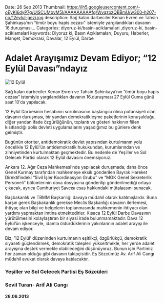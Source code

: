 Date: 26 Sep 2013
Thumbnail: https://lh5.googleusercontent.com/-oEyKI6dyP7g/UlSCUMbvM5I/AAAAAAAAAfg/WvqzozQBBmU/w300-h207-no/12eylul-gezi.jpg
description: Sağ kalan darbeciler Kenan Evren ve Tahsin Şahinkaya’nın “ömür boyu hapis cezası” istemiyle yargılandıkları davanın 16.duruşması...
Categories: diyoruz-ki/basin-aciklamalari ,diyoruz-ki, basin-aciklamalari
keywords: Diyoruz ki, Basın Açıklamaları, Duyuru, Haberler, Manşet, Demokrasi, Davalar, 12 Eylül, Darbe

# Adalet Arayışımız Devam Ediyor; “12 Eylül Davası”ndayız

![12 Eylül](https://lh5.googleusercontent.com/-oEyKI6dyP7g/UlSCUMbvM5I/AAAAAAAAAfg/WvqzozQBBmU/w300-h207-no/12eylul-gezi.jpg)

Sağ kalan darbeciler Kenan Evren ve Tahsin Şahinkaya’nın “ömür boyu hapis cezası” istemiyle yargılandıkları davanın 16.duruşması 27 Eylül Cuma günü saat 10′da yapılacak.

12 Eylül Darbesinin hesabının sorulmasının başlangıcı olma potansiyeli olan davanın duruşması, bir yandan demokratikleşme paketlerinin konuşulduğu, diğer yandan ifade özgürlüğünün, toplantı ve gösteri hakkının fiilen kısıtlandığı polis devleti uygulamalarını yaşadığımız bu günlere denk gelmiştir.

Bugünün otoriter, antidemokratik devlet yapısından kurtulmanın yolu öncelikle 12 Eylül’ün antidemokratik hukukundan, kurumlarından ve zihniyetinden kurtulmaktan geçmektedir. Bu nedenle de Yeşiller ve Sol Gelecek Partisi olarak 12 Eylül davasını önemsiyoruz.

Ankara 12. Ağır Ceza Mahkemesi’nde yapılacak duruşmada; daha önce Genel Kurmay tarafından mahkemeye eksik gönderilen Bayrak Hareket Direktifindeki “Sivil İşler Koordinasyon Grubu” ve “MGK Genel Sekreterlik Personeli” bölümlerinin dava dosyasına gönderilip gönderilmediği ortaya çıkacak, ayrıca Cumhuriyet Savcısı esas hakkındaki mütalaasını sunacak.

Başbakanlık ve TBMM Başkanlığı davaya müdahil olarak katılmışlardır. Buna karşın gerek Başbakanlık gerekse Meclis Başkanlığı davanın ilerlemesi, ihtiyaç olan bilgi ve belgelerin toplanmasında mahkemenin ihtiyacı olan yardımı yapmaktan imtina etmektedirler. Kısaca 12 Eylül Darbe Davasının yürütülmesini kolaylaştıran bir siyasi irade bulunmamaktadır. Dava 12 Eylül’ün işkenceyle, idamla öldürdüklerinin yakınlarının adalet arayışı ile devam ediyor.

Biz; ’12 Eylül’ düzeninden kurtulmanın eşitlikçi, özgürlükçü, demokratik siyaseti güçlendirmek, demokratik talepleri yükseltmekle, her yerde adalet arayışına destek vermekle olabileceğini düşünüyoruz.  Bunun için Partimiz her zaman olduğu gibi davanın takipçisidir. Eş Sözcümüz Av. Arif Ali Cangı müdahil avukat olarak davaya katılacaktır.

### Yeşiller ve Sol Gelecek Partisi Eş Sözcüleri
### Sevil Turan- Arif Ali Cangı
#### 26.09.2013
